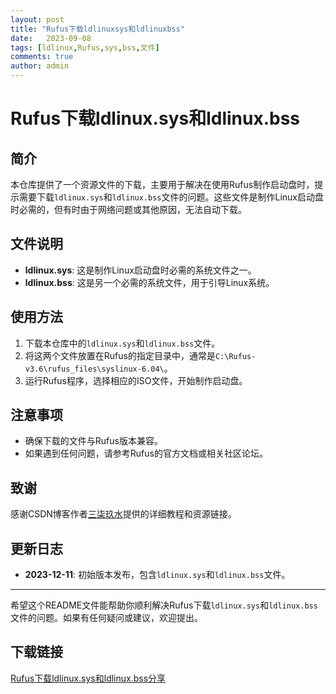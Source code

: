 ```yaml
---
layout: post
title: "Rufus下载ldlinuxsys和ldlinuxbss"
date:   2023-09-08
tags: [ldlinux,Rufus,sys,bss,文件]
comments: true
author: admin
---
```

# Rufus下载ldlinux.sys和ldlinux.bss

## 简介
本仓库提供了一个资源文件的下载，主要用于解决在使用Rufus制作启动盘时，提示需要下载`ldlinux.sys`和`ldlinux.bss`文件的问题。这些文件是制作Linux启动盘时必需的，但有时由于网络问题或其他原因，无法自动下载。

## 文件说明
- **ldlinux.sys**: 这是制作Linux启动盘时必需的系统文件之一。
- **ldlinux.bss**: 这是另一个必需的系统文件，用于引导Linux系统。

## 使用方法
1. 下载本仓库中的`ldlinux.sys`和`ldlinux.bss`文件。
2. 将这两个文件放置在Rufus的指定目录中，通常是`C:\Rufus-v3.6\rufus_files\syslinux-6.04\`。
3. 运行Rufus程序，选择相应的ISO文件，开始制作启动盘。

## 注意事项
- 确保下载的文件与Rufus版本兼容。
- 如果遇到任何问题，请参考Rufus的官方文档或相关社区论坛。

## 致谢
感谢CSDN博客作者[三柒玖水](https://blog.csdn.net/qq_57762481)提供的详细教程和资源链接。

## 更新日志
- **2023-12-11**: 初始版本发布，包含`ldlinux.sys`和`ldlinux.bss`文件。

---

希望这个README文件能帮助你顺利解决Rufus下载`ldlinux.sys`和`ldlinux.bss`文件的问题。如果有任何疑问或建议，欢迎提出。

## 下载链接

[Rufus下载ldlinux.sys和ldlinux.bss分享](https://pan.quark.cn/s/1f85ff82bb30)